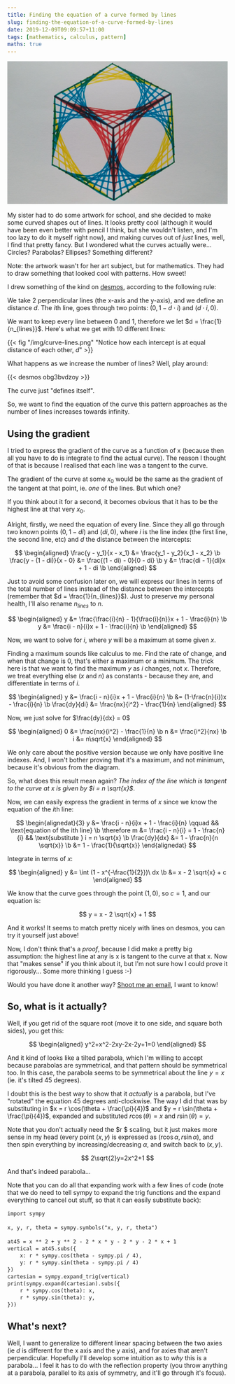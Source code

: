 ```yaml
---
title: Finding the equation of a curve formed by lines
slug: finding-the-equation-of-a-curve-formed-by-lines
date: 2019-12-09T09:09:57+11:00
tags: [mathematics, calculus, pattern]
maths: true
---
```


![drawing with lines only that form curves](/img/curve-lines-drawing.jpg)

My sister had to do some artwork for school, and she decided to make some
curved shapes out of lines. It looks pretty cool (although it would have been
even better with pencil I think, but she wouldn't listen, and I'm too lazy to
do it myself right now), and making curves out of *just* lines, well, I find
that pretty fancy. But I wondered what the curves actually were... Circles?
Parabolas? Ellipses? Something different?<!--more-->

Note: the artwork wasn't for her art subject, but for mathematics. They had
to draw something that looked cool with patterns. How sweet!

I drew something of the kind on [desmos][], according to the following rule:

We take 2 perpendicular lines (the x-axis and the y-axis), and we define an
distance $d$. The $i$th line, goes through two points: $(0, 1 - d \cdot i)$
and $(d \cdot i, 0)$.

We want to keep every line between $0$ and $1$, therefore we let
$d = \frac{1}{n_{lines}}$. Here's what we get with 10 different lines:

{{< fig "/img/curve-lines.png" "Notice how each intercept is at equal distance of each other, $d$" >}}

What happens as we increase the number of lines? Well, play around:

{{< desmos obg3bvdzoy >}}

The curve just "defines itself".

So, we want to find the equation of the curve this pattern approaches as the
number of lines increases towards infinity.

## Using the gradient

I tried to express the gradient of the curve as a function of x (because then
all you have to do is integrate to find the actual curve). The reason I thought
of that is because I realised that each line was a tangent to the curve.

The gradient of the curve at some $x_0$ would be the same as the gradient of
the tangent at that point, ie. *one* of the lines. But which one?

If you think about it for a second, it becomes obvious that it has to be the
highest line at that very $x_0$.

Alright, firstly, we need the equation of every line. Since they all go through
two known points $(0, 1 - di)$ and $(di, 0)$, where $i$ is the line index (the
first line, the second line, etc) and $d$ the distance between the intercepts:

$$
\begin{aligned}
\frac{y - y_1}{x - x_1} &= \frac{y_1 - y_2}{x_1 - x_2} \b
\frac{y - (1 - di)}{x - 0} &= \frac{(1 - di) - 0}{0 - di} \b
y &= \frac{di - 1}{di}x + 1 - di \b
\end{aligned}
$$

Just to avoid some confusion later on, we will express our lines in terms of
the total number of lines instead of the distance between the intercepts
(remember that $d = \frac{1}{n_{lines}}$). Just to preserve my personal health,
I'll also rename $n_{lines}$ to $n$.

$$
\begin{aligned}
y &= \frac{\frac{i}{n} - 1}{\frac{i}{n}}x + 1 - \frac{i}{n} \b
y &= \frac{i - n}{i}x + 1 - \frac{i}{n} \b
\end{aligned}
$$

Now, we want to solve for $i$, where $y$ will be a maximum at some given $x$.

Finding a maximum sounds like calculus to me. Find the rate of change, and when
that change is 0, that's either a maximum or a minimum. The trick here is that
we want to find the maximum $y$ as $i$ changes, not $x$. Therefore, we treat
everything else ($x$ and $n$) as constants - because they are, and
differentiate in terms of $i$.

$$
\begin{aligned}
y &= \frac{i - n}{i}x + 1 - \frac{i}{n} \b
&= (1-\frac{n}{i})x - \frac{i}{n} \b
\frac{dy}{di} &= \frac{nx}{i^2} - \frac{1}{n}
\end{aligned}
$$


Now, we just solve for $\frac{dy}{dx} = 0$

$$
\begin{aligned}
0 &= \frac{nx}{i^2} - \frac{1}{n} \b
n &= \frac{i^2}{nx} \b
i &= n\sqrt{x}
\end{aligned}
$$

We only care about the positive version because we only have positive line
indexes. And, I won't bother proving that it's a maximum, and not minimum,
because it's obvious from the diagram.

So, what does this result mean again? *The index of the line which is tangent to
the curve at $x$ is given by $i = n \sqrt{x}$*.

Now, we can easily express the gradient in terms of $x$ since we know the
equation of the $i$th line:

$$
\begin{alignedat}{3}
y &= \frac{i - n}{i}x + 1 - \frac{i}{n} \qquad && \text{equation of the ith line} \b
\therefore m &=  \frac{i - n}{i} = 1 - \frac{n}{i} && \text{substitute } i = n \sqrt{x} \b
\frac{dy}{dx} &= 1 - \frac{n}{n \sqrt{x}} \b
&= 1 - \frac{1}{\sqrt{x}}
\end{alignedat}
$$

Integrate in terms of $x$:

$$
\begin{aligned}
y &= \int (1 - x^{-\frac{1}{2}})\ dx \b
&= x - 2 \sqrt{x} + c
\end{aligned}
$$

We know that the curve goes through the point $(1, 0)$, so $c = 1$, and our
equation is:

$$
y = x - 2 \sqrt{x} + 1
$$

And it works! It seems to match pretty nicely with lines on desmos, you can try
it yourself just above!

Now, I don't think that's a *proof*, because I did make a pretty big
assumption: the highest line at any is x is tangent to the curve at that x. Now
that "makes sense" if you think about it, but I'm not sure how I could prove it
rigorously... Some more thinking I guess :-)

Would you have done it another way? [Shoot me an email][email], I want to
know!

## So, what is it actually?

Well, if you get rid of the square root (move it to one side, and square both
sides), you get this:

$$
\begin{aligned}
y^2+x^2-2xy-2x-2y+1=0
\end{aligned}
$$

And it kind of looks like a tilted parabola, which I'm willing to accept
because parabolas are symmetrical, and that pattern should be symmetrical too.
In this case, the parabola seems to be symmetrical about the line $y=x$ (ie.
it's tilted 45 degrees).

I doubt this is the best way to show that it *actually* is a parabola, but I've
"rotated" the equation 45 degrees anti-clockwise. The way I did that was by
substituting in $x = r \cos(\theta + \frac{\pi}{4})$ and $y = r \sin(\theta +
\frac{\pi}{4})$, expanded and substituted $r \cos(\theta) = x$ and $r
\sin(\theta) = y$.

Note that you don't actually need the $r $ scaling, but it
just makes more sense in my head (every point $(x, y)$ is expressed as
$(r \cos \alpha, r \sin \alpha)$, and then spin everything by
increasing/decreasing $\alpha$, and switch back to $(x, y)$.

$$
2\sqrt{2}y=2x^2+1
$$

And that's indeed parabola...

Note that you can do all that expanding work with a few lines of code (note
that we do need to tell sympy to expand the trig functions and the expand
everything to cancel out stuff, so that it can easily substitute back):

    import sympy

    x, y, r, theta = sympy.symbols("x, y, r, theta")

    at45 = x ** 2 + y ** 2 - 2 * x * y - 2 * y - 2 * x + 1
    vertical = at45.subs({
        x: r * sympy.cos(theta - sympy.pi / 4),
        y: r * sympy.sin(theta - sympy.pi / 4)
    })
    cartesian = sympy.expand_trig(vertical)
    print(sympy.expand(cartesian).subs({
        r * sympy.cos(theta): x,
        r * sympy.sin(theta): y,
    }))

## What's next?

Well, I want to generalize to different linear spacing between the two axies
(ie $d$ is different for the x axis and the y axis), and for axies that aren't
perpendicular. Hopefully I'll develop some intuition as to *why* this is a
parabola... I feel it has to do with the reflection property (you throw
anything at a parabola, parallel to its axis of symmetry, and it'll go through
it's focus).

[desmos]: https://desmos.com
[email]: mailto:australie.p@gmail.com
